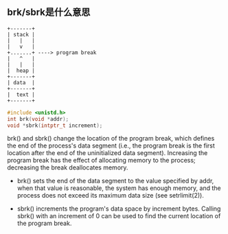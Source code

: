 ## brk/sbrk是什么意思

```
+-------+
| stack |
|   |   |
|   v   |
+.......+ ----> program break
|   ^   |
|   |   |
|  heap |
+-------+
| data  |
+-------+
|  text |
+-------+
```

```c
#include <unistd.h>
int brk(void *addr);
void *sbrk(intptr_t increment);
```

brk() and sbrk() change the location of the program break, which defines the end of the process's data segment (i.e., the program break is the first location after the end of the uninitialized data segment). Increasing the program break has the effect of allocating memory to the process; decreasing the break deallocates memory. 

- brk() sets the end of the data segment to the value specified by addr, when that value is reasonable, the system has enough memory, and the process does not exceed its maximum data size (see setrlimit(2)).

- sbrk() increments the program's data space by increment bytes. Calling sbrk() with an increment of 0 can be used to find the current location of the program break.

